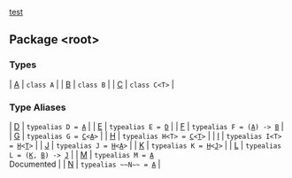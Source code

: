 [test](test/index)

## Package &lt;root&gt;

### Types

| [A](test/-a/index) | `class A` |
| [B](test/-b/index) | `class B` |
| [C](test/-c/index) | `class C<T>` |

### Type Aliases

| [D](test/-d) | `typealias D = `[`A`](test/-a/index) |
| [E](test/-e) | `typealias E = `[`D`](test/-d) |
| [F](test/-f) | `typealias F = (`[`A`](test/-a/index)`) -> `[`B`](test/-b/index) |
| [G](test/-g) | `typealias G = `[`C`](test/-c/index)`<`[`A`](test/-a/index)`>` |
| [H](test/-h) | `typealias H<T> = `[`C`](test/-c/index)`<`[`T`](test/-h#T)`>` |
| [I](test/-i) | `typealias I<T> = `[`H`](test/-h)`<`[`T`](test/-i#T)`>` |
| [J](test/-j) | `typealias J = `[`H`](test/-h)`<`[`A`](test/-a/index)`>` |
| [K](test/-k) | `typealias K = `[`H`](test/-h)`<`[`J`](test/-j)`>` |
| [L](test/-l) | `typealias L = (`[`K`](test/-k)`, `[`B`](test/-b/index)`) -> `[`J`](test/-j) |
| [M](test/-m) | `typealias M = `[`A`](test/-a/index)<br>Documented |
| [N](test/-n) | `typealias ~~N~~ = `[`A`](test/-a/index) |

